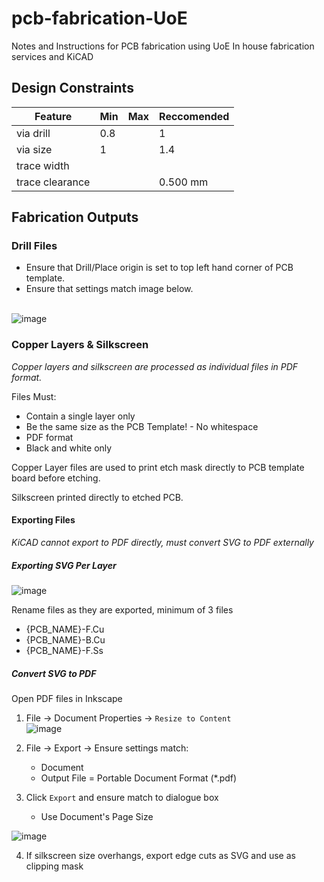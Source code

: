 # pcb-fabrication-UoE
Notes and Instructions for PCB fabrication using UoE In house fabrication services and KiCAD

## Design Constraints

| Feature | Min | Max | Reccomended |
|---      |---  |---  |---          |
|via drill| 0.8 |     |   1         |
|via size|  1  |     |  1.4        | 
|trace width |   |   |              |
|trace clearance | | | 0.500 mm      |


## Fabrication Outputs

### Drill Files
- Ensure that Drill/Place origin is set to top left hand corner of PCB template.
- Ensure that settings match image below. <br><br>

![image](https://github.com/ImogenWren/pcb-fabrication-UoE/assets/97303986/864be83e-9357-46bc-90ec-f412e207b371)


### Copper Layers & Silkscreen
_Copper layers and silkscreen are processed as individual files in PDF format._

Files Must:
-  Contain a single layer only
-  Be the same size as the PCB Template! - No whitespace
-  PDF format
-  Black and white only

Copper Layer files are used to print etch mask directly to PCB template board before etching. <br>

Silkscreen printed directly to etched PCB.

#### Exporting Files

_KiCAD cannot export to PDF directly, must convert SVG to PDF externally_

##### Exporting SVG Per Layer
![image](https://github.com/ImogenWren/pcb-fabrication-UoE/assets/97303986/dfc46394-ea5d-4522-83b6-f8801ebcc70d)

Rename files as they are exported, minimum of 3 files
- {PCB_NAME}-F.Cu
- {PCB_NAME}-B.Cu
- {PCB_NAME}-F.Ss

##### Convert SVG to PDF
Open PDF files in Inkscape

1. File -> Document Properties -> `Resize to Content` <br>
![image](https://github.com/ImogenWren/pcb-fabrication-UoE/assets/97303986/98209e76-4308-4520-a96b-60d965d324bd)

2. File -> Export -> Ensure settings match:
    - Document
    - Output File = Portable Document Format (*.pdf)
  
3.  Click `Export` and ensure match to dialogue box <br>
    - Use Document's Page Size
  
    
 ![image](https://github.com/ImogenWren/pcb-fabrication-UoE/assets/97303986/4def6664-b1e6-402b-bfd4-1c4a2be71caa)
  

4. If silkscreen size overhangs, export edge cuts as SVG and use as clipping mask







